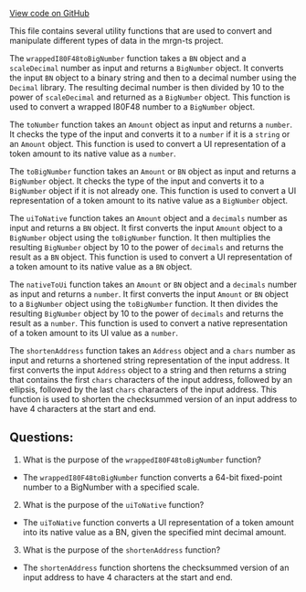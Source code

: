 [View code on GitHub](https://github.com/mrgnlabs/mrgn-ts/packages/mrgn-common/src/conversion.ts)

This file contains several utility functions that are used to convert and manipulate different types of data in the mrgn-ts project.

The `wrappedI80F48toBigNumber` function takes a `BN` object and a `scaleDecimal` number as input and returns a `BigNumber` object. It converts the input `BN` object to a binary string and then to a decimal number using the `Decimal` library. The resulting decimal number is then divided by 10 to the power of `scaleDecimal` and returned as a `BigNumber` object. This function is used to convert a wrapped I80F48 number to a `BigNumber` object.

The `toNumber` function takes an `Amount` object as input and returns a `number`. It checks the type of the input and converts it to a `number` if it is a `string` or an `Amount` object. This function is used to convert a UI representation of a token amount to its native value as a `number`.

The `toBigNumber` function takes an `Amount` or `BN` object as input and returns a `BigNumber` object. It checks the type of the input and converts it to a `BigNumber` object if it is not already one. This function is used to convert a UI representation of a token amount to its native value as a `BigNumber` object.

The `uiToNative` function takes an `Amount` object and a `decimals` number as input and returns a `BN` object. It first converts the input `Amount` object to a `BigNumber` object using the `toBigNumber` function. It then multiplies the resulting `BigNumber` object by 10 to the power of `decimals` and returns the result as a `BN` object. This function is used to convert a UI representation of a token amount to its native value as a `BN` object.

The `nativeToUi` function takes an `Amount` or `BN` object and a `decimals` number as input and returns a `number`. It first converts the input `Amount` or `BN` object to a `BigNumber` object using the `toBigNumber` function. It then divides the resulting `BigNumber` object by 10 to the power of `decimals` and returns the result as a `number`. This function is used to convert a native representation of a token amount to its UI value as a `number`.

The `shortenAddress` function takes an `Address` object and a `chars` number as input and returns a shortened string representation of the input address. It first converts the input `Address` object to a string and then returns a string that contains the first `chars` characters of the input address, followed by an ellipsis, followed by the last `chars` characters of the input address. This function is used to shorten the checksummed version of an input address to have 4 characters at the start and end.

## Questions:

1.  What is the purpose of the `wrappedI80F48toBigNumber` function?

- The `wrappedI80F48toBigNumber` function converts a 64-bit fixed-point number to a BigNumber with a specified scale.

2. What is the purpose of the `uiToNative` function?

- The `uiToNative` function converts a UI representation of a token amount into its native value as a BN, given the specified mint decimal amount.

3. What is the purpose of the `shortenAddress` function?

- The `shortenAddress` function shortens the checksummed version of an input address to have 4 characters at the start and end.
